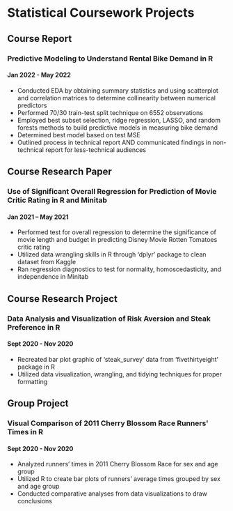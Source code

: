 # Statistical Coursework Projects

## Course Report
### Predictive Modeling to Understand Rental Bike Demand in R
#### Jan 2022 - May 2022
+ Conducted EDA by obtaining summary statistics and using scatterplot and correlation matrices to determine collinearity between numerical predictors
+ Performed 70/30 train-test split technique on 6552 observations
+ Employed best subset selection, ridge regression, LASSO, and random forests methods to build predictive models in measuring bike demand
+ Determined best model based on test MSE
+ Outlined process in technical report AND communicated findings in non-technical report for less-technical audiences

## Course Research Paper
### Use of Significant Overall Regression for Prediction of Movie Critic Rating in R and Minitab
#### Jan 2021 – May 2021
+ Performed test for overall regression to determine the significance of movie length and budget in predicting Disney Movie Rotten Tomatoes critic rating
+ Utilized data wrangling skills in R through ‘dplyr’ package to clean dataset from Kaggle
+ Ran regression diagnostics to test for normality, homoscedasticity, and independence in Minitab

## Course Research Project
### Data Analysis and Visualization of Risk Aversion and Steak Preference in R
####	Sept 2020 - Nov 2020
+ Recreated bar plot graphic of ‘steak_survey’ data from ‘fivethirtyeight’ package in R
+	Utilized data visualization, wrangling, and tidying techniques for proper formatting

## Group Project
### Visual Comparison of 2011 Cherry Blossom Race Runners' Times in R
####	Sept 2020 - Nov 2020
+ Analyzed runners’ times in 2011 Cherry Blossom Race for sex and age group
+ Utilized R to create bar plots of runners’ average times grouped by sex and age group
+ Conducted comparative analyses from data visualizations to draw conclusions

